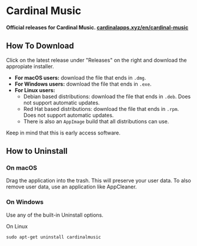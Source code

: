 # Cardinal Music

#### Official releases for Cardinal Music. [cardinalapps.xyz/en/cardinal-music](https://cardinalapps.xyz/en/cardinal-music)

## How To Download

Click on the latest release under "Releases" on the right and download the appropiate installer.

* **For macOS users:** download the file that ends in `.dmg`.
* **For Windows users:** download the file that ends in `.exe`.
* **For Linux users:**
  * Debian based distributions: download the file that ends in `.deb`. Does not support automatic updates.
  * Red Hat based distributions: download the file that ends in `.rpm`. Does not support automatic updates.
  * There is also an `AppImage` build that all distributions can use.

Keep in mind that this is early access software.

## How to Uninstall

### On macOS

Drag the application into the trash. This will preserve your user data. To also remove user data, use an application like AppCleaner.

### On Windows

Use any of the built-in Uninstall options.

On Linux

`sudo apt-get uninstall cardinalmusic`

